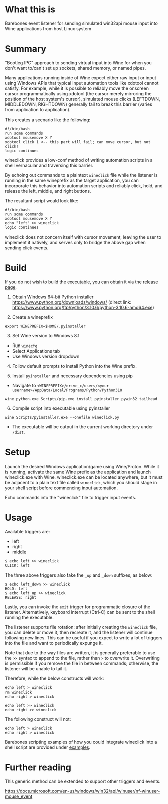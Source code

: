 # What this is

Barebones event listener for sending simulated win32api mouse input into Wine applications from host Linux system

# Summary

"Bootleg IPC" approach to sending virtual input into Wine for when you don't want to/can't set up sockets, shared memory, or named pipes.

Many applications running inside of Wine expect either raw input or input using Windows APIs that typical input automation tools like xdotool cannot satisfy.
For example, while it is possible to reliably move the onscreen cursor programmatically using xdotool (the cursor merely mirroring the position of the host system's cursor), simulated mouse clicks 
(LEFTDOWN, MIDDLEDOWN, RIGHTDOWN) generally fail to break this barrier (varies from application to application).

This creates a scenario like the following:

```
#!/bin/bash
run some commands
xdotool mousemove X Y
xdotool click 1 <-- this part will fail; can move cursor, but not click!
logic continues
```

wineclick provides a low-conf method of writing automation scripts in a shell vernacular and traversing this barrier.

By echoing out commands to a plaintext `wineclick` file while the listener is running in the same wineprefix as the target application,
you can incorporate this behavior into automation scripts and reliably click, hold, and release the left, middle, and right buttons.

The resultant script would look like:

```
#!/bin/bash
run some commands
xdotool mousemove X Y
echo "left" >> wineclick
logic continues
```

wineclick does not concern itself with cursor movement, leaving the user to implement it natively, and serves only to bridge the above gap when sending click events.

# Build

If you do not wish to build the executable, you can obtain it via the [release page](https://github.com/aclist/wineclick/releases/download/wineclick/wineclick.tar.gz).

1. Obtain Windows 64-bit Python installer
https://www.python.org/downloads/windows/ (direct link: https://www.python.org/ftp/python/3.10.6/python-3.10.6-amd64.exe)

2. Create a wineprefix

```
export WINEPREFIX=$HOME/.pyinstaller
```
3. Set Wine version to Windows 8.1

- Run `winecfg`
- Select Applications tab
- Use Windows version dropdown

4. Follow default prompts to install Python into the Wine prefix.

5. Install `pyinstaller` and necessary dependencies using pip
- Navigate to `<WINEPREFIX>/drive_c/users/<your username>/AppData/Local/Programs/Python/Python310`

```
wine python.exe Scripts/pip.exe install pyinstaller pywin32 tailhead

```
6. Compile script into executable using pyinstaller
```
wine Scripts/pyinstaller.exe --onefile wineclick.py
```

- The executable will be output in the current working directory under `/dist`.

# Setup

Launch the desired Windows application/game using Wine/Proton.
While it is running, activate the same Wine prefix as the application and launch wineclick.exe with Wine. wineclick.exe can be located anywhere, but it must be adjacent to a plain text file called 
`wineclick`, which you should stage in your shell script before commencing input automation.

Echo commands into the "wineclick" file to trigger input events.

# Usage

Available triggers are:

- left
- right
- middle

```
$ echo left >> wineclick
CLICK: left
```

The three above triggers also take the `_up` and `_down` suffixes, as below:

```
$ echo left_down >> wineclick
HOLD: left
$ echo left_up >> wineclick
RELEASE: right
```

Lastly, you can invoke the `exit` trigger for programmatic closure of the listener.
Alternatively, keyboard interrupt (Ctrl-C) can be sent to the shell running the executable.

The listener supports file rotation: after initially creating the `wineclick` file, you can delete or move it, then recreate it, and the listener will continue following new lines. This can be useful 
if you expect to write a lot of triggers into the file and want to periodically expunge it.

Note that due to the way files are written, it is generally preferable to use the `>>` syntax to append to the file, rather than `>` to overwrite it. Overwriting is permissible if you remove the file 
in between commands; otherwise, the listener will be unable to tail it.

Therefore, while the below constructs will work:

```
echo left > wineclick
rm wineclick
echo right > wineclick
```
```
echo left >> wineclick
echo right >> wineclick
```

The following construct will not:

```
echo left > wineclick
echo right > wineclick
```

Barebones scripting examples of how you could integrate wineclick into a shell script are provided under [examples](examples).

# Further reading

This generic method can be extended to support other triggers and events.

https://docs.microsoft.com/en-us/windows/win32/api/winuser/nf-winuser-mouse_event

